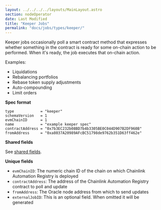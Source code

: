```yaml
---
layout: ../../../../layouts/MainLayout.astro
section: nodeOperator
date: Last Modified
title: "Keeper Jobs"
permalink: "docs/jobs/types/keeper/"
---
```


Keeper jobs occasionally poll a smart contract method that expresses whether something in the contract is ready for some on-chain action to be performed. When it's ready, the job executes that on-chain action.

Examples:

- Liquidations
- Rebalancing portfolios
- Rebase token supply adjustments
- Auto-compounding
- Limit orders

**Spec format**

```jpv2
type            = "keeper"
schemaVersion   = 1
evmChainID      = 1
name            = "example keeper spec"
contractAddress = "0x7b3EC232b08BD7b4b3305BE0C044D907B2DF960B"
fromAddress     = "0xa8037A20989AFcBC51798de9762b351D63ff462e"
```

**Shared fields**

See [shared fields](/chainlink-nodes/oracle-jobs/jobs/#shared-fields).

**Unique fields**

- `evmChainID`: The numeric chain ID of the chain on which Chainlink Automation Registry is deployed
- `contractAddress`: The address of the Chainlink Automation Registry contract to poll and update
- `fromAddress`: The Oracle node address from which to send updates
- `externalJobID`: This is an optional field. When omitted it will be generated
